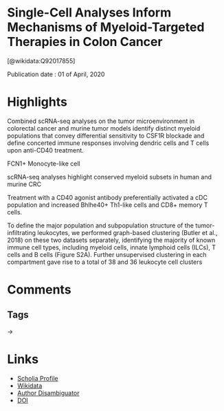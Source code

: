 
Single-Cell Analyses Inform Mechanisms of Myeloid-Targeted Therapies in Colon Cancer
====================================================================================
  
  [@wikidata:Q92017855]  
  
Publication date : 01 of April, 2020  

# Highlights

Combined scRNA-seq analyses on the
tumor microenvironment in colorectal
cancer and murine tumor models identify
distinct myeloid populations that convey
differential sensitivity to CSF1R blockade
and define concerted immune responses
involving dendric cells and T cells upon
anti-CD40 treatment.

FCN1+ Monocyte-like cell

scRNA-seq analyses highlight conserved myeloid subsets in
human and murine CRC

Treatment with a CD40 agonist antibody preferentially
activated a cDC population and increased Bhlhe40+
Th1-like cells and CD8+ memory T cells. 

To define the major population and subpopulation structure of
the tumor-infiltrating leukocytes, we performed graph-based
clustering (Butler et al., 2018) on these two datasets separately,
identifying the majority of known immune cell types, including
myeloid cells, innate lymphoid cells (ILCs), T cells and B cells
(Figure S2A). Further unsupervised clustering in each compartment gave rise to a total of 38 and 36 leukocyte cell clusters





# Comments

## Tags
 -> 
# Links
  
 * [Scholia Profile](https://scholia.toolforge.org/work/Q92017855)  
 * [Wikidata](https://www.wikidata.org/wiki/Q92017855)  
 * [Author Disambiguator](https://author-disambiguator.toolforge.org/work_item_oauth.php?id=Q92017855&batch_id=&match=1&author_list_id=&doit=Get+author+links+for+work)  
 * [DOI](https://doi.org/10.1016/J.CELL.2020.03.048)  
